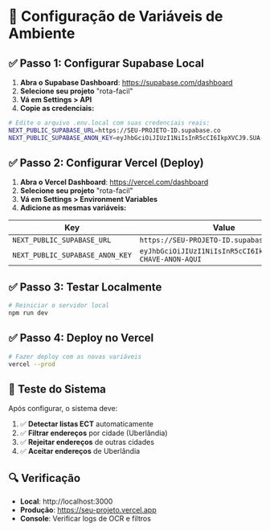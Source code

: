 # 🔧 Configuração de Variáveis de Ambiente

## ✅ **Passo 1: Configurar Supabase Local**

1. **Abra o Supabase Dashboard**: https://supabase.com/dashboard
2. **Selecione seu projeto** "rota-facil"
3. **Vá em Settings > API**
4. **Copie as credenciais:**

```bash
# Edite o arquivo .env.local com suas credenciais reais:
NEXT_PUBLIC_SUPABASE_URL=https://SEU-PROJETO-ID.supabase.co
NEXT_PUBLIC_SUPABASE_ANON_KEY=eyJhbGciOiJIUzI1NiIsInR5cCI6IkpXVCJ9.SUA-CHAVE-ANON-AQUI
```

## ✅ **Passo 2: Configurar Vercel (Deploy)**

1. **Abra o Vercel Dashboard**: https://vercel.com/dashboard
2. **Selecione seu projeto** "rota-facil"
3. **Vá em Settings > Environment Variables**
4. **Adicione as mesmas variáveis:**

| Key | Value |
|-----|-------|
| `NEXT_PUBLIC_SUPABASE_URL` | `https://SEU-PROJETO-ID.supabase.co` |
| `NEXT_PUBLIC_SUPABASE_ANON_KEY` | `eyJhbGciOiJIUzI1NiIsInR5cCI6IkpXVCJ9.SUA-CHAVE-ANON-AQUI` |

## ✅ **Passo 3: Testar Localmente**

```bash
# Reiniciar o servidor local
npm run dev
```

## ✅ **Passo 4: Deploy no Vercel**

```bash
# Fazer deploy com as novas variáveis
vercel --prod
```

## 🧪 **Teste do Sistema**

Após configurar, o sistema deve:
1. ✅ **Detectar listas ECT** automaticamente
2. ✅ **Filtrar endereços** por cidade (Uberlândia)
3. ✅ **Rejeitar endereços** de outras cidades
4. ✅ **Aceitar endereços** de Uberlândia

## 🔍 **Verificação**

- **Local**: http://localhost:3000
- **Produção**: https://seu-projeto.vercel.app
- **Console**: Verificar logs de OCR e filtros
